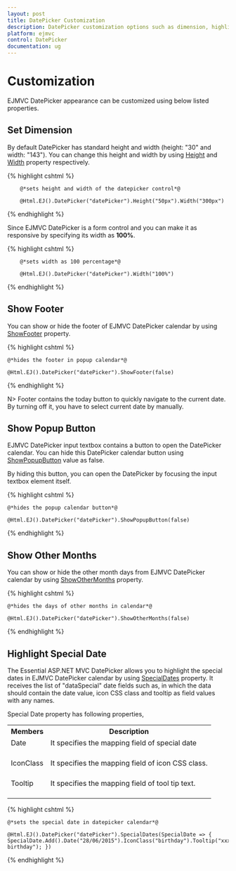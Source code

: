 ```yaml
---
layout: post
title: DatePicker Customization
description: DatePicker customization options such as dimension, highlight dates, other months, etc.
platform: ejmvc
control: DatePicker
documentation: ug
---
```

# Customization

EJMVC DatePicker appearance can be customized using below listed properties. 

## Set Dimension 

By default DatePicker has standard height and width (height: "30" and width: "143"). You can change this height and width by using [Height](http://help.syncfusion.com/js/api/ejdatepicker#members:height) and [Width](http://help.syncfusion.com/js/api/ejdatepicker#members:width) property respectively.


{% highlight cshtml %}

        @*sets height and width of the datepicker control*@

        @Html.EJ().DatePicker("datePicker").Height("50px").Width("300px")


{% endhighlight %}


Since EJMVC DatePicker is a form control and you can make it as responsive by specifying its width as **100%**.


{% highlight cshtml %}

        @*sets width as 100 percentage*@

        @Html.EJ().DatePicker("datePicker").Width("100%")


{% endhighlight %}


## Show Footer

You can show or hide the footer of EJMVC DatePicker calendar by using [ShowFooter](http://help.syncfusion.com/js/api/ejdatepicker#members:showfooter) property. 

{% highlight cshtml %}
    
    @*hides the footer in popup calendar*@

    @Html.EJ().DatePicker("datePicker").ShowFooter(false)
    
{% endhighlight %}


N>  Footer contains the today button to quickly navigate to the current date. By turning off it, you have to select current date by manually. 


## Show Popup Button

EJMVC DatePicker input textbox  contains a button to open the DatePicker calendar. You can hide this DatePicker calendar button using [ShowPopupButton](http://help.syncfusion.com/js/api/ejdatepicker#members:showpopupbutton) value as false.

By hiding this button, you can open the DatePicker by focusing the input textbox element itself.

{% highlight cshtml %}

    @*hides the popup calendar button*@

    @Html.EJ().DatePicker("datePicker").ShowPopupButton(false)


{% endhighlight %}

## Show Other Months

You can show or hide the other month days from EJMVC DatePicker calendar by using [ShowOtherMonths](http://help.syncfusion.com/js/api/ejdatepicker#members:showothermonths) property.

{% highlight cshtml %}

    @*hides the days of other months in calendar*@

    @Html.EJ().DatePicker("datePicker").ShowOtherMonths(false)


{% endhighlight %}

## Highlight Special Date

The Essential ASP.NET MVC DatePicker allows you to highlight the special dates in EJMVC DatePicker calendar by using [SpecialDates](http://help.syncfusion.com/js/api/ejdatepicker#members:specialdates) property. It receives the list of "dataSpecial" date fields such as, in which the data should contain the date value, icon CSS class and tooltip as field values with any names.

Special Date property has following properties,

<table>
<tr>
<th>
Members</th><th>
Description</th></tr>
<tr>
<td>
Date<br/><br/></td><td>
It specifies the mapping field of special date<br/><br/></td></tr>
<tr>
<td>
IconClass<br/><br/></td><td>
It specifies the mapping field of icon CSS class.<br/><br/></td></tr>
<tr>
<td>
Tooltip<br/><br/></td><td>
It specifies the mapping field of tool tip text.<br/><br/></td></tr>
</table>


{% highlight cshtml %}

    @*sets the special date in datepicker calendar*@

    @Html.EJ().DatePicker("datePicker").SpecialDates(SpecialDate => { SpecialDate.Add().Date("28/06/2015").IconClass("birthday").Tooltip("xxx birthday"); })
       
{% endhighlight %}

